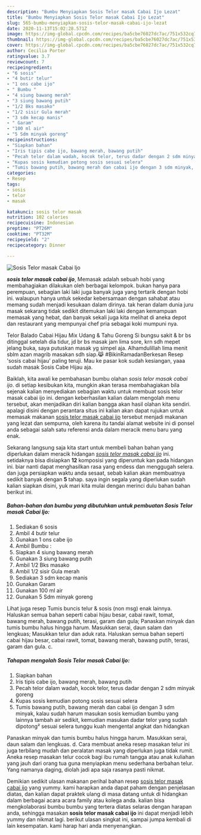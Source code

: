 ```yaml
---
description: "Bumbu Menyiapkan Sosis Telor masak Cabai Ijo Lezat"
title: "Bumbu Menyiapkan Sosis Telor masak Cabai Ijo Lezat"
slug: 565-bumbu-menyiapkan-sosis-telor-masak-cabai-ijo-lezat
date: 2020-11-13T15:02:28.571Z
image: https://img-global.cpcdn.com/recipes/ba5cbe76027dc7ac/751x532cq70/sosis-telor-masak-cabai-ijo-foto-resep-utama.jpg
thumbnail: https://img-global.cpcdn.com/recipes/ba5cbe76027dc7ac/751x532cq70/sosis-telor-masak-cabai-ijo-foto-resep-utama.jpg
cover: https://img-global.cpcdn.com/recipes/ba5cbe76027dc7ac/751x532cq70/sosis-telor-masak-cabai-ijo-foto-resep-utama.jpg
author: Cecilia Porter
ratingvalue: 3.7
reviewcount: 7
recipeingredient:
- "6 sosis"
- "4 butir telur"
- "1 ons cabe ijo"
- " Bumbu "
- "4 siung bawang merah"
- "3 siung bawang putih"
- "1/2 Bks masako"
- "1/2 sisir Gula merah"
- "3 sdm kecap manis"
- " Garam"
- "100 ml air"
- "5 Sdm minyak goreng"
recipeinstructions:
- "Siapkan bahan"
- "Iris tipis cabe ijo, bawang merah, bawang putih"
- "Pecah telor dalam wadah, kocok telor, terus dadar dengan 2 sdm minyak goreng"
- "Kupas sosis kemudian potong sosis sesuai selera"
- "Tumis bawang putih, bawang merah dan cabai ijo dengan 3 sdm minyak, kalau sudah harum masukan sosis kemudian bumbu yang lainnya tambah air sedikit, kemudian masukan dadar telor yang sudah dipotong² sesuai selera tunggu kuah mengental angkat dan hidangkan"
categories:
- Resep
tags:
- sosis
- telor
- masak

katakunci: sosis telor masak 
nutrition: 102 calories
recipecuisine: Indonesian
preptime: "PT26M"
cooktime: "PT32M"
recipeyield: "2"
recipecategory: Dinner

---
```



![Sosis Telor masak Cabai Ijo](https://img-global.cpcdn.com/recipes/ba5cbe76027dc7ac/751x532cq70/sosis-telor-masak-cabai-ijo-foto-resep-utama.jpg)

<b><i>sosis telor masak cabai ijo</i></b>, Memasak adalah sebuah hobi yang membahagiakan dilakukan oleh berbagai kelompok. bukan hanya para perempuan, sebagian laki laki juga banyak juga yang tertarik dengan hobi ini. walaupun hanya untuk sekedar kebersamaan dengan sahabat atau memang sudah menjadi kesukaan dalam dirinya. tak heran dalam dunia juru masak sekarang tidak sedikit ditemukan laki laki dengan kemampuan memasak yang hebat, dan banyak sekali juga kita melihat di aneka depot dan restaurant yang mempunyai chef pria sebagai koki mumpuni nya.

Telor Balado Cabai Hijau Mix Udang &amp; Tahu Goreng Si bungsu sakit &amp; br bs ditinggal setelah dia tidur, jd br bs masak jam lima sore, krn sdh mepet jelang buka, saya putuskan masak yg simpel aja. Alhamdulillah lima menit sblm azan magrib masakan sdh siap.😹 #BikinRamadanBerkesan Resep &#39;sosis cabai hijau&#39; paling teruji. Mau ke pasar kok sudah kesiangan, yaaa sudah masak Sosis Cabe Hijau aja.

Baiklah, kita awali ke pembahasan bumbu olahan <i>sosis telor masak cabai ijo</i>. di setiap kesibukan kita, mungkin akan terasa membahagiakan bila sejenak kalian menyediakan sebagian waktu untuk membuat sosis telor masak cabai ijo ini. dengan keberhasilan kalian dalam mengolah menu tersebut, akan menjadikan diri kalian bangga akan hasil olahan kita sendiri. apalagi disini dengan perantara situs ini kalian akan dapat rujukan untuk memasak makanan <u>sosis telor masak cabai ijo</u> tersebut menjadi makanan yang lezat dan sempurna, oleh karena itu tandai alamat website ini di ponsel anda sebagai salah satu referensi anda dalam meracik menu baru yang enak.


Sekarang langsung saja kita start untuk membeli bahan bahan yang diperlukan dalam meracik hidangan <u><i>sosis telor masak cabai ijo</i></u> ini. setidaknya bisa disiapkan <b>12</b> komposisi yang diperuntuk kan pada hidangan ini. biar nanti dapat menghasilkan rasa yang endess dan menggugah selera. dan juga persiapkan waktu anda sesaat, sebab kalian akan membuatnya sedikit banyak dengan <b>5</b> tahap. saya ingin segala yang diperlukan sudah kalian siapkan disini, yuk mari kita mulai dengan merinci dulu bahan bahan berikut ini.

<!--inarticleads1-->

##### Bahan-bahan dan bumbu yang dibutuhkan untuk pembuatan Sosis Telor masak Cabai Ijo:

1. Sediakan 6 sosis
1. Ambil 4 butir telur
1. Gunakan 1 ons cabe ijo
1. Ambil  Bumbu :
1. Siapkan 4 siung bawang merah
1. Gunakan 3 siung bawang putih
1. Ambil 1/2 Bks masako
1. Ambil 1/2 sisir Gula merah
1. Sediakan 3 sdm kecap manis
1. Gunakan  Garam
1. Gunakan 100 ml air
1. Gunakan 5 Sdm minyak goreng


Lihat juga resep Tumis buncis telur &amp; sosis (non msg) enak lainnya. Haluskan semua bahan seperti cabai hijau besar, cabai rawit, tomat, bawang merah, bawang putih, terasi, garam dan gula; Panaskan minyak dan tumis bumbu halus hingga harum. Masukkan serai, daun salam dan lengkuas; Masukkan telur dan aduk rata. Haluskan semua bahan seperti cabai hijau besar, cabai rawit, tomat, bawang merah, bawang putih, terasi, garam dan gula. c. 

<!--inarticleads2-->

##### Tahapan mengolah Sosis Telor masak Cabai Ijo:

1. Siapkan bahan
1. Iris tipis cabe ijo, bawang merah, bawang putih
1. Pecah telor dalam wadah, kocok telor, terus dadar dengan 2 sdm minyak goreng
1. Kupas sosis kemudian potong sosis sesuai selera
1. Tumis bawang putih, bawang merah dan cabai ijo dengan 3 sdm minyak, kalau sudah harum masukan sosis kemudian bumbu yang lainnya tambah air sedikit, kemudian masukan dadar telor yang sudah dipotong² sesuai selera tunggu kuah mengental angkat dan hidangkan


Panaskan minyak dan tumis bumbu halus hingga harum. Masukkan serai, daun salam dan lengkuas. d. Cara membuat aneka resep masakan telur ini juga terbilang mudah dan peralatan masak yang diperlukan juga tidak rumit. Aneka resep masakan telur cocok bagi ibu rumah tangga atau anak kuliahan yang jauh dari orang tua guna menyiapkan menu sederhana berbahan telur. Yang namanya daging, diolah jadi apa saja rasanya pasti nikmat. 

Demikian sedikit ulasan makanan perihal bahan resep <u>sosis telor masak cabai ijo</u> yang yummy. kami harapkan anda dapat paham dengan penjelasan diatas, dan kalian dapat praktek ulang di masa datang untuk di hidangkan dalam berbagai acara acara family atau kolega anda. kalian bisa mengkolaborasi bumbu bumbu yang tertera diatas selaras dengan harapan anda, sehingga masakan <b>sosis telor masak cabai ijo</b> ini dapat menjadi lebih yummy dan nikmat lagi. berikut ulasan singkat ini, sampai jumpa kembali di lain kesempatan. kami harap hari anda menyenangkan.
